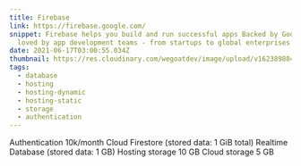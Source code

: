 ```yaml
---
title: Firebase
link: https://firebase.google.com/
snippet: Firebase helps you build and run successful apps Backed by Google and
  loved by app development teams - from startups to global enterprises
date: 2021-06-17T03:00:55.034Z
thumbnail: https://res.cloudinary.com/wegoatdev/image/upload/v1623898842/freestuffdev/stuff/firebase.png
tags:
  - database
  - hosting
  - hosting-dynamic
  - hosting-static
  - storage
  - authentication
---
```

Authentication 10k/month
Cloud Firestore (stored data: 1 GiB total)
Realtime Database (stored data: 1 GB)
Hosting storage 10 GB
Cloud storage 5 GB